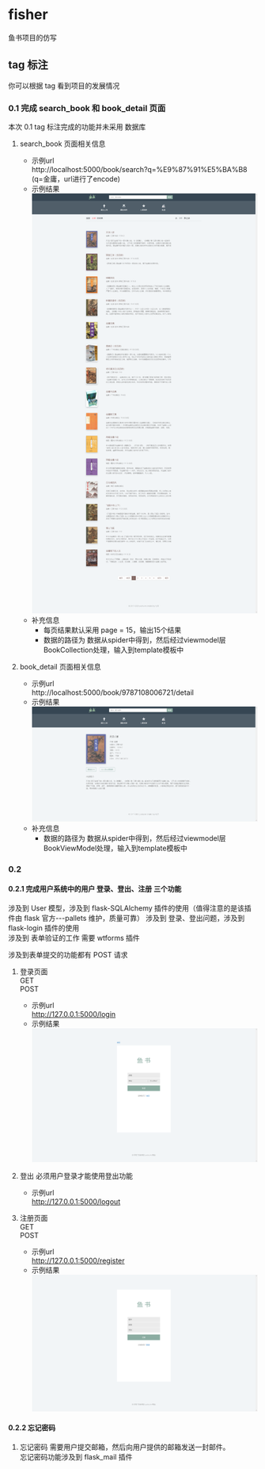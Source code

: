 # fisher
鱼书项目的仿写

## tag 标注
你可以根据 tag 看到项目的发展情况
### 0.1 完成 search_book 和 book_detail 页面  
本次 0.1 tag 标注完成的功能并未采用 数据库
1. search_book 页面相关信息  
   - 示例url  
   http://localhost:5000/book/search?q=%E9%87%91%E5%BA%B8   (q=金庸，url进行了encode)
   - 示例结果  
   ![book_search_结果](./README_static_files/book_search.png)
   - 补充信息  
     - 每页结果默认采用 page = 15，输出15个结果
     - 数据的路径为 数据从spider中得到，然后经过viewmodel层BookCollection处理，输入到template模板中 

2. book_detail 页面相关信息  
   - 示例url  
   http://localhost:5000/book/9787108006721/detail  
   - 示例结果  
   ![book_detail_结果](./README_static_files/book_detail.png)
   - 补充信息
     - 数据的路径为 数据从spider中得到，然后经过viewmodel层BookViewModel处理，输入到template模板中 


### 0.2
#### 0.2.1 完成用户系统中的用户 登录、登出、注册 三个功能
涉及到 User 模型，涉及到 flask-SQLAlchemy 插件的使用（值得注意的是该插件由 flask 官方---pallets 维护，质量可靠）
涉及到 登录、登出问题，涉及到 flask-login 插件的使用  
涉及到 表单验证的工作 需要 wtforms 插件

涉及到表单提交的功能都有 POST 请求
1. 登录页面  
   GET  
   POST
   - 示例url  
   http://127.0.0.1:5000/login
   - 示例结果
   ![auth_loginl_结果](./README_static_files/auth_login.png)
   
2. 登出
   必须用户登录才能使用登出功能
   - 示例url  
   http://127.0.0.1:5000/logout
3. 注册页面  
   GET  
   POST
   - 示例url  
   http://127.0.0.1:5000/register
   - 示例结果
   ![auth_register_结果](./README_static_files/auth_register.png)

#### 0.2.2 忘记密码
1. 忘记密码
   需要用户提交邮箱，然后向用户提供的邮箱发送一封邮件。  
   忘记密码功能涉及到 flask_mail 插件
